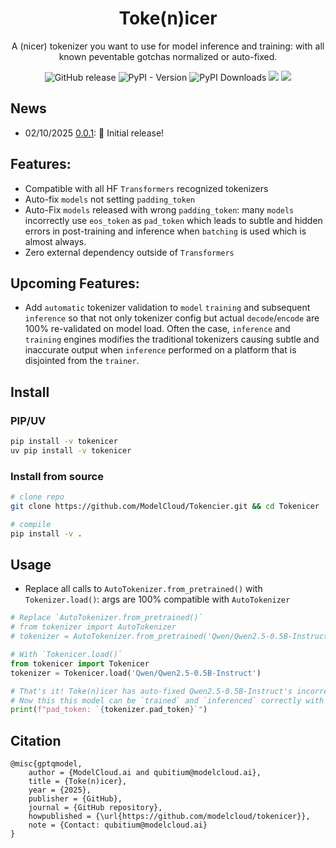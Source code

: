 <h1 align="center">Toke(n)icer</h1>
<p align="center">A (nicer) tokenizer you want to use for model inference and training: with all known peventable gotchas normalized or auto-fixed.</p>
<p align="center">
    <a href="https://github.com/ModelCloud/Tokenicer/releases" style="text-decoration:none;"><img alt="GitHub release" src="https://img.shields.io/github/release/ModelCloud/Tokenicer.svg"></a>
    <a href="https://pypi.org/project/tokenicer/" style="text-decoration:none;"><img alt="PyPI - Version" src="https://img.shields.io/pypi/v/tokenicer"></a>
    <a href="https://pepy.tech/projects/tokenicer" style="text-decoration:none;"><img src="https://static.pepy.tech/badge/tokenicer" alt="PyPI Downloads"></a>
    <a href="https://github.com/ModelCloud/tokenicer/blob/main/LICENSE"><img src="https://img.shields.io/pypi/l/tokenicer"></a>
    <a href="https://huggingface.co/modelcloud/"><img src="https://img.shields.io/badge/🤗%20Hugging%20Face-ModelCloud-%23ff8811.svg"></a>
</p>

## News
* 02/10/2025 [0.0.1](https://github.com/ModelCloud/Tokenicer/releases/tag/v0.0.1): 🤗 Initial release!

## Features:

* Compatible with all HF `Transformers` recognized tokenizers
* Auto-fix `models` not setting `padding_token`
* Auto-Fix `models` released with wrong `padding_token`: many `models` incorrectly use `eos_token` as `pad_token` which leads to subtle and hidden errors in post-training and inference when `batching` is used which is almost always.
* Zero external dependency outside of `Transformers`
  
## Upcoming Features:

* Add `automatic` tokenizer validation to `model` `training` and subsequent `inference` so that not only tokenizer config but actual `decode`/`encode` are 100% re-validated on model load. Often the case, `inference` and `training` engines modifies the traditional tokenizers causing subtle and inaccurate output when `inference` performed on a platform that is disjointed from the `trainer`. 

## Install

### PIP/UV 

```bash
pip install -v tokenicer
uv pip install -v tokenicer
```

### Install from source

```bash
# clone repo
git clone https://github.com/ModelCloud/Tokencier.git && cd Tokenicer

# compile
pip install -v . 
```

## Usage

* Replace all calls to `AutoTokenizer.from_pretrained()` with `Tokenizer.load()`: args are 100% compatible with `AutoTokenizer`

```py
# Replace `AutoTokenizer.from_pretrained()`
# from tokenizer import AutoTokenizer
# tokenizer = AutoTokenizer.from_pretrained('Qwen/Qwen2.5-0.5B-Instruct')

# With `Tokenicer.load()`
from tokenicer import Tokenicer
tokenizer = Tokenicer.load('Qwen/Qwen2.5-0.5B-Instruct')

# That's it! Toke(n)icer has auto-fixed Qwen2.5-0.5B-Instruct's incorrect `pad_token`.
# Now this this model can be `trained` and `inferenced` correctly with `batch` and `masks`.
print(f"pad_token: `{tokenizer.pad_token}`")
```

## Citation

```
@misc{gptqmodel,
    author = {ModelCloud.ai and qubitium@modelcloud.ai},
    title = {Toke(n)icer},
    year = {2025},
    publisher = {GitHub},
    journal = {GitHub repository},
    howpublished = {\url{https://github.com/modelcloud/tokenicer}},
    note = {Contact: qubitium@modelcloud.ai}
}

